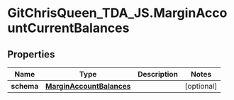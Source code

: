 # GitChrisQueen_TDA_JS.MarginAccountCurrentBalances

## Properties
Name | Type | Description | Notes
------------ | ------------- | ------------- | -------------
**schema** | [**MarginAccountBalances**](MarginAccountBalances.md) |  | [optional] 


